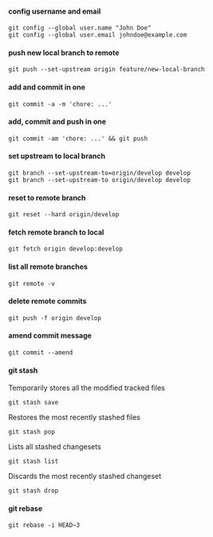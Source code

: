#### config username and email

```
git config --global user.name "John Doe"
git config --global user.email johndoe@example.com
```

#### push new local branch to remote

```
git push --set-upstream origin feature/new-local-branch
```

#### add and commit in one

```
git commit -a -m 'chore: ...'
```

#### add, commit and push in one

```
git commit -am 'chore: ...' && git push
```

#### set upstream to local branch

```
git branch --set-upstream-to=origin/develop develop
git branch --set-upstream-to origin/develop develop
```

#### reset to remote branch

```
git reset --hard origin/develop
```

#### fetch remote branch to local

```
git fetch origin develop:develop
```

#### list all remote branches

```
git remote -v
```

#### delete remote commits

```
git push -f origin develop
```

#### amend commit message

```
git commit --amend
```

#### git stash

Temporarily stores all the modified tracked files

```
git stash save
```

Restores the most recently stashed files

```
git stash pop
```

Lists all stashed changesets

```
git stash list
```

Discards the most recently stashed changeset

```
git stash drop
```

#### git rebase

```
git rebase -i HEAD~3
```
